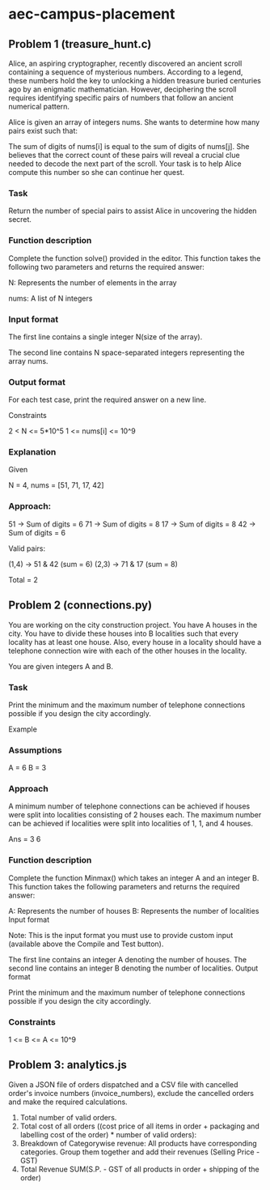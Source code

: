 # aec-campus-placement

## Problem 1 (treasure_hunt.c)

Alice, an aspiring cryptographer, recently discovered an ancient scroll containing a sequence of mysterious numbers. According to a legend, these numbers hold the key to unlocking a hidden treasure buried centuries ago by an enigmatic mathematician. However, deciphering the scroll requires identifying specific pairs of numbers that follow an ancient numerical pattern.

Alice is given an array of integers nums. She wants to determine how many pairs
exist such that:

The sum of digits of nums[i] is equal to the sum of digits of nums[j].
She believes that the correct count of these pairs will reveal a crucial clue needed to decode the next part of the scroll. Your task is to help Alice compute this number so she can continue her quest.

### Task

Return the number of special pairs to assist Alice in uncovering the hidden secret.

### Function description

Complete the function solve() provided in the editor. This function takes the following two parameters and returns the required answer:

N: Represents the number of elements in the array

nums: A list of N integers

### Input format

The first line contains a single integer N(size of the array).

The second line contains N space-separated integers representing the array nums.

### Output format

For each test case, print the required answer on a new line.

Constraints

2 < N <= 5\*10^5
1 <= nums[i] <= 10^9

### Explanation

Given

N = 4, nums = [51, 71, 17, 42]

### Approach:

51 → Sum of digits = 6
71 → Sum of digits = 8
17 → Sum of digits = 8
42 → Sum of digits = 6

Valid pairs:

(1,4) → 51 & 42 (sum = 6)
(2,3) → 71 & 17 (sum = 8)

Total = 2

## Problem 2 (connections.py)

You are working on the city construction project. You have A houses in the city. You have to divide these houses into B localities such that every locality has at least one house. Also, every house in a locality should have a telephone connection wire with each of the other houses in the locality.

You are given integers A and B.

### Task

Print the minimum and the maximum number of telephone connections possible if you design the city accordingly.

Example

### Assumptions

A = 6
B = 3

### Approach

A minimum number of telephone connections can be achieved if houses were split into localities consisting of 2 houses each. The maximum number can be achieved if localities were split into localities of 1, 1, and 4 houses.

Ans = 3 6

### Function description

Complete the function Minmax() which takes an integer A and an integer B. This function takes the following parameters and returns the required answer:

A: Represents the number of houses
B: Represents the number of localities
Input format

Note: This is the input format you must use to provide custom input (available above the Compile and Test button).

The first line contains an integer A denoting the number of houses.
The second line contains an integer B denoting the number of localities.
Output format

Print the minimum and the maximum number of telephone connections possible if you design the city accordingly.

### Constraints

1 <= B <= A <= 10^9

## Problem 3: analytics.js

Given a JSON file of orders dispatched and a CSV file with cancelled order's invoice numbers (invoice_numbers), exclude the cancelled orders and make the required calculations.

1. Total number of valid orders.
2. Total cost of all orders ((cost price of all items in order + packaging and labelling cost of the order) \* number of valid orders):
3. Breakdown of Categorywise revenue: All products have corresponding categories. Group them together and add their revenues (Selling Price - GST)
4. Total Revenue SUM(S.P. - GST of all products in order + shipping of the order)
